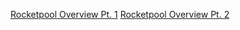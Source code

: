 [Rocketpool Overview Pt. 1](https://medium.com/rocket-pool/rocket-pool-staking-protocol-part-1-8be4859e5fbd)
[Rocketpool Overview Pt. 2](https://medium.com/rocket-pool/rocket-pool-staking-protocol-part-2-e0d346911fe1)
